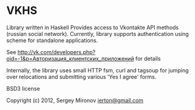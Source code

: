 VKHS
====

Library written in Haskell Provides access to Vkontakte API methods (russian
social network). Currently, library supports authentication using scheme for
standalone applications.

See http://vk.com/developers.php?oid=-1&p=Авторизация_клиентских_приложений
for details

Internally, the library uses small HTTP fsm, curl and tagsoup for
jumping over relocations and submitting various 'Yes I agree' forms.

BSD3 license

Copyright (c) 2012, Sergey Mironov <ierton@gmail.com>
